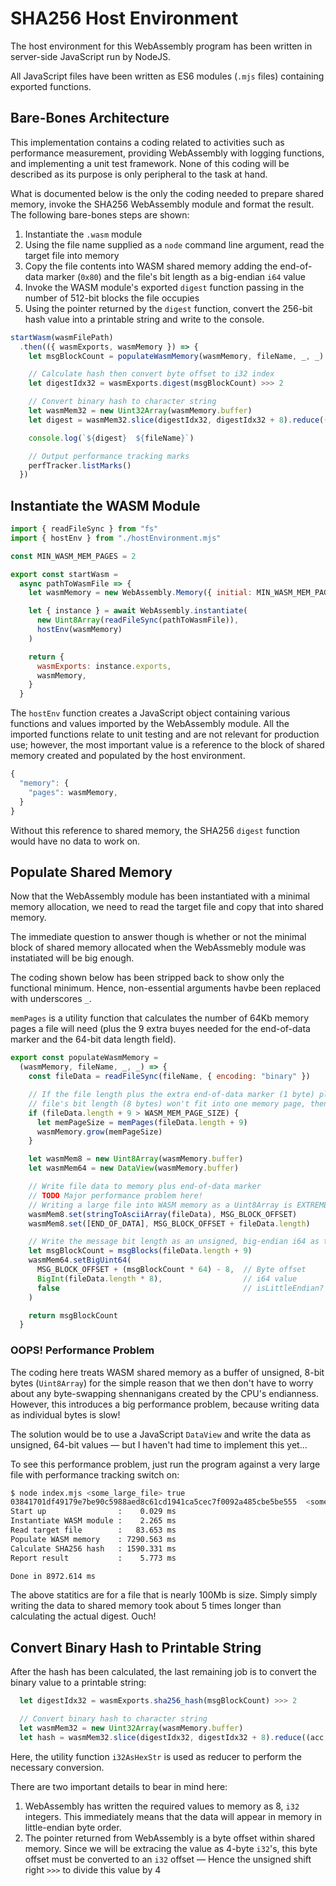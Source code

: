 # SHA256 Host Environment

The host environment for this WebAssembly program has been written in server-side JavaScript run by NodeJS.

All JavaScript files have been written as ES6 modules (`.mjs` files) containing exported functions.

## Bare-Bones Architecture

This implementation contains a coding related to activities such as performance measurement, providing WebAssembly with logging functions, and implementing a unit test framework.
None of this coding will be described as its purpose is only peripheral to the task at hand.

What is documented below is the only the coding needed to prepare shared memory, invoke the SHA256 WebAssembly module and format the result.
The following bare-bones steps are shown:

1. Instantiate the `.wasm` module
2. Using the file name supplied as a `node` command line argument, read the target file into memory
3. Copy the file contents into WASM shared memory adding the end-of-data marker (`0x80`) and the file's bit length as a big-endian `i64` value
4. Invoke the WASM module's exported `digest` function passing in the number of 512-bit blocks the file occupies
5. Using the pointer returned by the `digest` function, convert the 256-bit hash value into a printable string and write to the console.

```javascript
startWasm(wasmFilePath)
  .then(({ wasmExports, wasmMemory }) => {
    let msgBlockCount = populateWasmMemory(wasmMemory, fileName, _, _)

    // Calculate hash then convert byte offset to i32 index
    let digestIdx32 = wasmExports.digest(msgBlockCount) >>> 2

    // Convert binary hash to character string
    let wasmMem32 = new Uint32Array(wasmMemory.buffer)
    let digest = wasmMem32.slice(digestIdx32, digestIdx32 + 8).reduce((acc, i32) => acc += i32AsHexStr(i32), "")

    console.log(`${digest}  ${fileName}`)

    // Output performance tracking marks
    perfTracker.listMarks()
  })
```

## Instantiate the WASM Module

```javascript
import { readFileSync } from "fs"
import { hostEnv } from "./hostEnvironment.mjs"

const MIN_WASM_MEM_PAGES = 2

export const startWasm =
  async pathToWasmFile => {
    let wasmMemory = new WebAssembly.Memory({ initial: MIN_WASM_MEM_PAGES })

    let { instance } = await WebAssembly.instantiate(
      new Uint8Array(readFileSync(pathToWasmFile)),
      hostEnv(wasmMemory)
    )

    return {
      wasmExports: instance.exports,
      wasmMemory,
    }
  }
```

The `hostEnv` function creates a JavaScript object containing various functions and values imported by the WebAssembly module.
All the imported functions relate to unit testing and are not relevant for production use; however, the most important value is a reference to the block of shared memory created and populated by the host environment.

```javascript
{
  "memory": {
    "pages": wasmMemory,
  }
}
```

Without this reference to shared memory, the SHA256 `digest` function would have no data to work on.

## Populate Shared Memory

Now that the WebAssembly module has been instantiated with a minimal memory allocation, we need to read the target file and copy that into shared memory.

The immediate question to answer though is whether or not the minimal block of shared memory allocated when the WebAssmebly module was instatiated will be big enough.

The coding shown below has been stripped back to show only the functional minimum.
Hence, non-essential arguments havbe been replaced with underscores `_`.

`memPages` is a utility function that calculates the number of 64Kb memory pages a file will need (plus the 9 extra buyes needed for the end-of-data marker and the 64-bit data length field).

```javascript
export const populateWasmMemory =
  (wasmMemory, fileName, _, _) => {
    const fileData = readFileSync(fileName, { encoding: "binary" })

    // If the file length plus the extra end-of-data marker (1 byte) plus the 64-bit, unsigned integer holding the
    // file's bit length (8 bytes) won't fit into one memory page, then grow WASM memory
    if (fileData.length + 9 > WASM_MEM_PAGE_SIZE) {
      let memPageSize = memPages(fileData.length + 9)
      wasmMemory.grow(memPageSize)
    }

    let wasmMem8 = new Uint8Array(wasmMemory.buffer)
    let wasmMem64 = new DataView(wasmMemory.buffer)

    // Write file data to memory plus end-of-data marker
    // TODO Major performance problem here!
    // Writing a large file into WASM memory as a Uint8Array is EXTREMELY slow!!
    wasmMem8.set(stringToAsciiArray(fileData), MSG_BLOCK_OFFSET)
    wasmMem8.set([END_OF_DATA], MSG_BLOCK_OFFSET + fileData.length)

    // Write the message bit length as an unsigned, big-endian i64 as the last 64 bytes of the last message block
    let msgBlockCount = msgBlocks(fileData.length + 9)
    wasmMem64.setBigUint64(
      MSG_BLOCK_OFFSET + (msgBlockCount * 64) - 8,  // Byte offset
      BigInt(fileData.length * 8),                  // i64 value
      false                                         // isLittleEndian?
    )

    return msgBlockCount
  }
```

### OOPS! Performance Problem

The coding here treats WASM shared memory as a buffer of unsigned, 8-bit bytes (`Uint8Array`) for the simple reason that we then don't have to worry about any byte-swapping shennanigans created by the CPU's endianness.
However, this introduces a big performance problem, because writing data as individual bytes is slow!

The solution would be to use a JavaScript `DataView` and write the data as unsigned, 64-bit values &mdash; but I haven't had time to implement this yet...

To see this performance problem, just run the program against a very large file with performance tracking switch on:

```bash
$ node index.mjs <some_large_file> true
03841701df49179e7be90c5988aed8c61cd1941ca5cec7f0092a485cbe5be555  <some_large_file>
Start up                :    0.029 ms
Instantiate WASM module :    2.265 ms
Read target file        :   83.653 ms
Populate WASM memory    : 7290.563 ms
Calculate SHA256 hash   : 1590.331 ms
Report result           :    5.773 ms

Done in 8972.614 ms
```

The above statitics are for a file that is nearly 100Mb is size.  Simply simply writing the data to shared memory took about 5 times longer than calculating the actual digest.
Ouch!

## Convert Binary Hash to Printable String

After the hash has been calculated, the last remaining job is to convert the binary value to a printable string:

```javascript
  let digestIdx32 = wasmExports.sha256_hash(msgBlockCount) >>> 2

  // Convert binary hash to character string
  let wasmMem32 = new Uint32Array(wasmMemory.buffer)
  let hash = wasmMem32.slice(digestIdx32, digestIdx32 + 8).reduce((acc, i32) => acc += i32AsHexStr(i32), "")
```

Here, the utility function `i32AsHexStr` is used as reducer to perform the necessary conversion.

There are two important details to bear in mind here:

1. WebAssembly has written the required values to memory as 8, `i32` integers.
   This immediately means that the data will appear in memory in little-endian byte order.
1. The pointer returned from WebAssembly is a byte offset within shared memory.
   Since we will be extracing the value as 4-byte `i32`'s, this byte offset must be converted to an `i32` offset &mdash; Hence the unsigned shift right `>>>` to divide this value by 4
